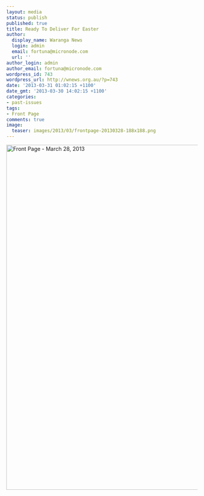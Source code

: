 ```yaml
---
layout: media
status: publish
published: true
title: Ready To Deliver For Easter
author:
  display_name: Waranga News
  login: admin
  email: fortuna@micronode.com
  url: ''
author_login: admin
author_email: fortuna@micronode.com
wordpress_id: 743
wordpress_url: http://wnews.org.au/?p=743
date: '2013-03-31 01:02:15 +1100'
date_gmt: '2013-03-30 14:02:15 +1100'
categories:
- past-issues
tags:
- Front Page
comments: true
image:
  teaser: images/2013/03/frontpage-20130328-188x188.png
---
```


<a href="{{ site.url }}/images/2013/03/frontpage-20130328.pdf"><img class="alignnone size-full wp-image-741" alt="Front Page - March 28, 2013" src="{{ site.url }}/images/2013/03/frontpage-20130328.png" width="624" height="907" /></a>
